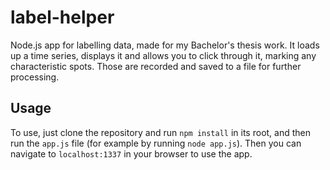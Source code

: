 # label-helper
Node.js app for labelling data, made for my Bachelor's thesis work. It loads up a time series, displays it and allows you to click through it, marking any characteristic spots. Those are recorded and saved to a file for further processing.

## Usage

To use, just clone the repository and run `npm install` in its root, and then run the `app.js` file (for example by running `node app.js`). Then you can navigate to `localhost:1337` in your browser to use the app.
